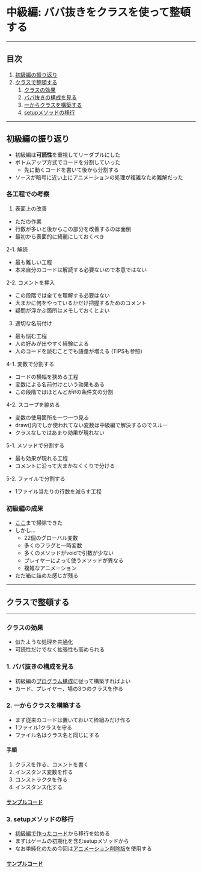 # 中級編: ババ抜きをクラスを使って整頓する

---

## 目次

1. [初級編の振り返り](#1)
2. [クラスで整頓する](#2)
    1. [クラスの効果](#2-0)
    1. [ババ抜きの構成を見る](#2-1)
    1. [一からクラスを構築する](#2-2)
    1. [setupメソッドの移行](#2-3)

---

## <a name=1>初級編の振り返り</a>

- 初級編は**可読性**を重視してリーダブルにした
- ボトムアップ方式でコードを分割していった
    - 先に動くコードを書いて後から分割する
- ソースが暗号に近い上にアニメーションの処理が複雑なため難解だった

### 各工程での考察

1. 表面上の改善
- ただの作業
- 行数が多いと後からこの部分を改善するのは面倒
- 最初から表面的に綺麗にしておくべき

2-1. 解読
- 最も難しい工程
- 本来自分のコードは解読する必要ないので本意ではない

2-2. コメントを挿入
- この段階では全てを理解する必要はない
- 大まかに何をやっているかだけ把握するためのコメント
- 疑問が浮かぶ箇所はメモしておくとよい

3. 適切な名前付け
- 最も悩む工程
- 人の好みが出やすく経験による
- 人のコードを読むことでも語彙が増える (TIPSも参照)

4-1. 変数で分割する
- コードの横幅を狭める工程
- 変数による名前付けという効果もある
- この段階ではほとんどがifの条件文の分割

4-2. スコープを縮める
- 変数の使用箇所を一つ一つ見る
- draw()内でしか使われてない変数は中級編で解決するのでスルー
- クラスなしではあまり効果が現れない

5-1. メソッドで分割する
- 最も効果が現れる工程
- コメントに沿って大まかなくくりで分ける

5-2. ファイルで分割する
- 1ファイル当たりの行数を減らす工程

### 初級編の成果

- [ここ](../beginner/readableBabanuki_5.zip)まで掃除できた
- しかし…
    - 22個のグローバル変数
    - 多くのフラグと一時変数
    - 多くのメソッドがvoidで引数が少ない
    - プレイヤーによって使うメソッドが異なる
    - 複雑なアニメーション
- ただ箱に詰めた感じが残る

---

## <a name=2>**クラス**で整頓する</a>

---

### <a name=2-0>クラスの効果</a>
- 似たような処理を共通化
- 可読性だけでなく拡張性も高められる

### <a name=2-1>1. ババ抜きの構成を見る</a>

- 初級編の[プログラム構成](../beginner/beginner.md#4-4)に従って構築すればよい
- カード、プレイヤー、場の3つのクラスを作る

### <a name=2-2>2. 一からクラスを構築する</a>

- まず従来のコードは置いておいて枠組みだけ作る
- 1ファイル1クラスを守る
- ファイル名はクラス名と同じにする

#### 手順

1. クラスを作る、コメントを書く
2. インスタンス変数を作る
3. コンストラクタを作る
4. インスタンス化する

#### [サンプルコード](readableBabanuki_1.zip)

### <a name=2-3>3. setupメソッドの移行</a>

- [初級編で作ったコード](../beginner/readableBabanuki_5_no_animations.zip)から移行を始める
- まずはゲームの初期化を含むsetupメソッドから
- なお単純化のため今回は[アニメーション削除版](../beginner/readableBabanuki_5_no_animations.zip)を使用する

#### [サンプルコード](readableBabanuki_2.zip)